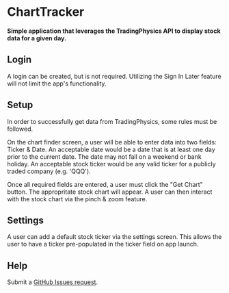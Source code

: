 # ChartTracker

**Simple application that leverages the TradingPhysics API to display stock data for a given day.**

## Login

A login can be created, but is not required. Utilizing the Sign In Later feature will not limit the app's functionality.

## Setup

In order to successfully get data from TradingPhysics, some rules must be followed.

On the chart finder screen, a user will be able to enter data into two fields: Ticker & Date. An acceptable date would be a date that is at least one day prior to the current date. The date may not fall on a weekend or bank holiday. An acceptable stock ticker would be any valid ticker for a publicly traded company (e.g. 'QQQ'). 

Once all required fields are entered, a user must click the "Get Chart" button. The appropritate stock chart will appear. A user can then interact with the stock chart via the pinch & zoom feature. 

## Settings

A user can add a default stock ticker via the settings screen. This allows the user to have a ticker pre-populated in the ticker field on app launch.

## Help

Submit a [GitHub Issues request](https://github.com/nprepaci/ChartTracker/issues). 
